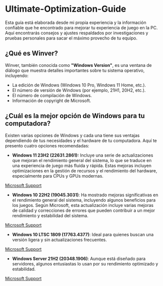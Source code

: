 # Ultimate-Optimization-Guide
Esta guía está elaborada desde mi propia experiencia y la información confiable que he encontrado para mejorar tu experiencia de juego en la PC. Aquí encontrarás consejos y ajustes respaldados por investigaciones y pruebas personales para sacar el máximo provecho de tu equipo.

## ¿Qué es Winver?
Winver, también conocida como **"Windows Version"**, es una ventana de diálogo que muestra detalles importantes sobre tu sistema operativo, incluyendo:

- La edición de Windows (Windows 10 Pro, Windows 11 Home, etc.).
- El número de versión de Windows (por ejemplo, 21H1, 20H2, etc.).
- El número de compilación de Windows.
- Información de copyright de Microsoft.

## ¿Cuál es la mejor opción de Windows para tu computadora?
Existen varias opciones de Windows y cada una tiene sus ventajas dependiendo de tus necesidades y el hardware de tu computadora. Aquí te presento cuatro opciones recomendadas:

- **Windows 11 23H2 (22631.2861):** Incluye una serie de actualizaciones que mejoran el rendimiento general del sistema, lo que se traduce en una experiencia de juego más fluida y rápida. Estas mejoras incluyen optimizaciones en la gestión de recursos y el rendimiento del hardware, especialmente para CPUs y GPUs modernas.

[Microsoft Support](https://prod.support.services.microsoft.com/en-us/topic/december-12-2023-kb5033375-os-builds-22621-2861-and-22631-2861-90f983aa-efb6-4caa-9cab-7e5cfa00ed36 "Microsoft Support")

- **Windows 10 22H2 (19045.3031)**:  Ha mostrado mejoras significativas en el rendimiento general del sistema, incluyendo algunos beneficios para los juegos. Según Microsoft, esta actualización incluye varias mejoras de calidad y correcciones de errores que pueden contribuir a un mejor rendimiento y estabilidad del sistema.

[Microsoft Support](https://support.microsoft.com/en-us/topic/may-23-2023-kb5026435-os-build-19045-3031-preview-2751b693-5544-4110-bc0c-feb8dd7336b3 "Microsoft Support")

- **Windows 10 LTSC 1809 (17763.4377)**: Ideal para quienes buscan una versión ligera y sin actualizaciones frecuentes.

[Microsoft Support](https://support.microsoft.com/es-es/topic/9-de-mayo-de-2023-kb5026362-compilaci%C3%B3n-del-so-17763-4377-b0133287-05dd-4bc5-b1c3-5edaca650afd "Microsoft Support")

- **Windows Server 21H2 (20348.1906)**: Aunque está diseñado para servidores, algunos entusiastas lo usan por su rendimiento optimizado y estabilidad.

[Microsoft Support](https://support.microsoft.com/es-es/topic/8-de-agosto-de-2023-kb5029250-compilaci%C3%B3n-del-so-20348-1906-2db4a1ac-8e18-443e-b4d6-ee17435cf94c "Microsoft Support")
